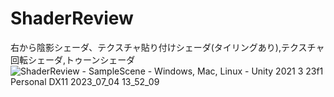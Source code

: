 # ShaderReview
右から陰影シェーダ、テクスチャ貼り付けシェーダ(タイリングあり),テクスチャ回転シェーダ,トゥーンシェーダ
![ShaderReview - SampleScene - Windows, Mac, Linux - Unity 2021 3 23f1 Personal _DX11_ 2023_07_04 13_52_09](https://github.com/Iketerumanato/ShaderReview/assets/74332407/90fb511f-01b7-431f-b6c4-586007203e29)
